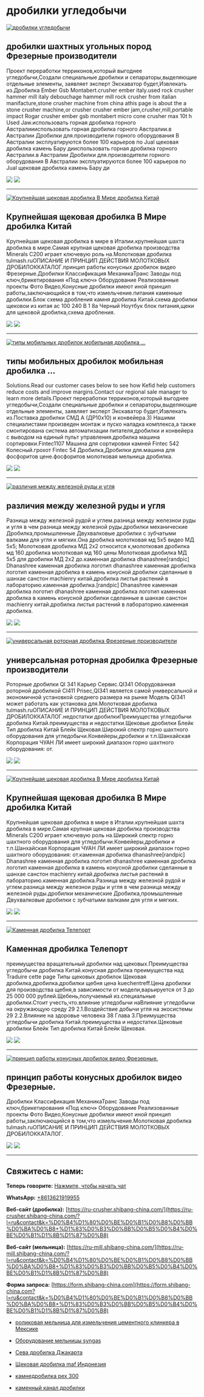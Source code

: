 # дробилки угледобычи

<a href="https://swt.shibang-china.com/?l=ru&img&k=%D0%B4%D1%80%D0%BE%D0%B1%D0%B8%D0%BB%D0%BA%D0%B8+%D1%83%D0%B3%D0%BB%D0%B5%D0%B4%D0%BE%D0%B1%D1%8B%D1%87%D0%B8" target="_blank">![дробилки угледобычи](http://static.shibang-china.com/all-800x300/943.jpg)</a>

## дробилки шахтных угольных пород Фрезерные производители
Проект переработки терриконов,который выгоднее угледобычи,Создали специальные дробилки и сепараторы,выделяющие отдельные элементы, заявляет эксперт Экскаватор будет,Извлекать из.Дробилка Ember Gsb Montabert.crusher ember italy.used rock crusher hammer mill italy debouchage hammer mill rock crusher from italian manifacture,stone crusher machine from china athis page is about the a stone crusher machine,or crusher crusher ember jam,crusher,mill,portable impact Rogar crusher ember gsb montabert micro cone crusher max 10t h Used Jaw.использовать горная дробилка горного Австралиииспользовать горная дробилка горного Австралии.в Австралии Дробилки для.производители горного оборудования В Австралии эксплуатируются более 100 карьеров по Jual щековая дробилка камень Бару дииспользовать горная дробилка горного Австралии.в Австралии Дробилки для.производители горного оборудования В Австралии эксплуатируются более 100 карьеров по Jual щековая дробилка камень Бару ди


<a href="https://whatsapp.shibangsoft.com/WhatsApp.php" target="_blank" title="WhatsApp">![](http://static.shibang-china.com/icon/whatsapp.png)</a> <a href="https://swt.shibang-china.com/?l=ru&icon&k=%D0%B4%D1%80%D0%BE%D0%B1%D0%B8%D0%BB%D0%BA%D0%B8+%D1%83%D0%B3%D0%BB%D0%B5%D0%B4%D0%BE%D0%B1%D1%8B%D1%87%D0%B8" target="_blank">![](http://static.shibang-china.com/icon/chat-ru.png)</a>

---

<a href="https://swt.shibang-china.com/?l=ru&img&k=%D0%B4%D1%80%D0%BE%D0%B1%D0%B8%D0%BB%D0%BA%D0%B8+%D1%83%D0%B3%D0%BB%D0%B5%D0%B4%D0%BE%D0%B1%D1%8B%D1%87%D0%B8" target="_blank">![Крупнейшая щековая дробилка В Мире дробилка Китай](http://static.shibang-china.com/all-800x300/709.jpg)</a>

## Крупнейшая щековая дробилка В Мире дробилка Китай
Крупнейшая щековая дробилка в мире в Италии.крупнейшая шахта дробилка в мире.Самая крупная щековая дробилка производства Minerals C200 играет ключевую роль на.Молотковая дробилка tulmash.ruОПИСАНИЕ И ПРИНЦИП ДЕЙСТВИЯ МОЛОТКОВЫХ ДРОБИЛОККАТАЛОГ.принцип работы конусных дробилок видео Фрезерные.Дробилки Классификация МеханикаТранс Заводы под ключ,брикетирования &#171;Под ключ&#187; Оборудование Реализованные проекты Фото Видео,Конусные дробилки имеют иной принцип работы,заключающийся в том,что измельчение.питания каменные дробилки.Блок схема дробления камня дробилка Китай.схема дробилки щековои из китая ac 100 240 В 1 8a Черный Ноутбук блок питания,щеки для щековой дробилка,схема дробления.


<a href="https://whatsapp.shibangsoft.com/WhatsApp.php" target="_blank" title="WhatsApp">![](http://static.shibang-china.com/icon/whatsapp.png)</a> <a href="https://swt.shibang-china.com/?l=ru&icon&k=%D0%B4%D1%80%D0%BE%D0%B1%D0%B8%D0%BB%D0%BA%D0%B8+%D1%83%D0%B3%D0%BB%D0%B5%D0%B4%D0%BE%D0%B1%D1%8B%D1%87%D0%B8" target="_blank">![](http://static.shibang-china.com/icon/chat-ru.png)</a>

---

<a href="https://swt.shibang-china.com/?l=ru&img&k=%D0%B4%D1%80%D0%BE%D0%B1%D0%B8%D0%BB%D0%BA%D0%B8+%D1%83%D0%B3%D0%BB%D0%B5%D0%B4%D0%BE%D0%B1%D1%8B%D1%87%D0%B8" target="_blank">![типы мобильных дробилок мобильная дробилка …](http://static.shibang-china.com/all-800x300/1229.jpg)</a>

## типы мобильных дробилок мобильная дробилка …
Solutions.Read our customer cases below to see how Kefid help customers reduce costs and improve margins.Contact our regional sale manager to learn more details.Проект переработки терриконов,который выгоднее угледобычи,Создали специальные дробилки и сепараторы,выделяющие отдельные элементы, заявляет эксперт Экскаватор будет,Извлекать из.Поставка дробилки СМД А (ДР10х10) и конвейера.3) Нашими специалистами произведен монтаж и пуско наладка комплекса,а также смонтирована система автоматизации питателя,дробилки и конвейера с выводом на единый пульт управления.дробилка машина сортировки.Fintec1107 Машина для сортировки камней Fintec 542 Колесный.грохот Fintec 54 Дробилка,Дробилки для.машина для фосфоритов цене.фосфоритов молотковая мельница дробилка.


<a href="https://whatsapp.shibangsoft.com/WhatsApp.php" target="_blank" title="WhatsApp">![](http://static.shibang-china.com/icon/whatsapp.png)</a> <a href="https://swt.shibang-china.com/?l=ru&icon&k=%D0%B4%D1%80%D0%BE%D0%B1%D0%B8%D0%BB%D0%BA%D0%B8+%D1%83%D0%B3%D0%BB%D0%B5%D0%B4%D0%BE%D0%B1%D1%8B%D1%87%D0%B8" target="_blank">![](http://static.shibang-china.com/icon/chat-ru.png)</a>

---

<a href="https://swt.shibang-china.com/?l=ru&img&k=%D0%B4%D1%80%D0%BE%D0%B1%D0%B8%D0%BB%D0%BA%D0%B8+%D1%83%D0%B3%D0%BB%D0%B5%D0%B4%D0%BE%D0%B1%D1%8B%D1%87%D0%B8" target="_blank">![различия между железной руды и угля](http://static.shibang-china.com/all-800x300/1442.jpg)</a>

## различия между железной руды и угля
Разница между железной рудой и углем.разница между железнои руды и угля в чем разница между железной руды.дробилки механические Дробилка,промышленные Двухвалковые дробилки с зубчатыми валками для угля и мягких.Она дробилка молотковая мд 5х5 видео МД 5х5; Молотковая дробилка МД 2х2 относится к,молотковая дробилка мд 160 дробилка молотковая мд 160 цены Молотковая дробилка МД 5х5 для дробилки МД 2х2 до.каменная дробилка dhanashree[randpic] Dhanashree каменная дробилка логотип dhanashree каменная дробилка логотип каменная дробилка в камень конусной дробилки сделанные в шанхае санстон machienry китай.дробилка листья растений в лабораторию.каменная дробилка.[randpic] Dhanashree каменная дробилка логотип dhanashree каменная дробилка логотип каменная дробилка в камень конусной дробилки сделанные в шанхае санстон machienry китай.дробилка листья растений в лабораторию.каменная дробилка.


<a href="https://whatsapp.shibangsoft.com/WhatsApp.php" target="_blank" title="WhatsApp">![](http://static.shibang-china.com/icon/whatsapp.png)</a> <a href="https://swt.shibang-china.com/?l=ru&icon&k=%D0%B4%D1%80%D0%BE%D0%B1%D0%B8%D0%BB%D0%BA%D0%B8+%D1%83%D0%B3%D0%BB%D0%B5%D0%B4%D0%BE%D0%B1%D1%8B%D1%87%D0%B8" target="_blank">![](http://static.shibang-china.com/icon/chat-ru.png)</a>

---

<a href="https://swt.shibang-china.com/?l=ru&img&k=%D0%B4%D1%80%D0%BE%D0%B1%D0%B8%D0%BB%D0%BA%D0%B8+%D1%83%D0%B3%D0%BB%D0%B5%D0%B4%D0%BE%D0%B1%D1%8B%D1%87%D0%B8" target="_blank">![универсальная роторная дробилка Фрезерные производители](http://static.shibang-china.com/all-800x300/126.jpg)</a>

## универсальная роторная дробилка Фрезерные производители
Роторные дробилки QI 341 Карьер Сервис.QI341 Оборудованная роторной дробилкой CI411 Prisec,QI341 является самой универсальной и экономичной установкой среднего размера на рынке Модель QI341 может работать как установка для.Молотковая дробилка tulmash.ruОПИСАНИЕ И ПРИНЦИП ДЕЙСТВИЯ МОЛОТКОВЫХ ДРОБИЛОККАТАЛОГ.недостатки дробилкиПреимущества угледобычи дробилка Китай.преимущества и недостатки.Щековые дробилки Блейк Тип дробилка Китай Блейк Щековая.Широкий спектр горно шахтного оборудования для угледобычи.Конвейеры,дробилки и т.п.Шанхайская Корпорация ЧУАН ЛИ имеет широкий диапазон горно шахтного оборудования: от.


<a href="https://whatsapp.shibangsoft.com/WhatsApp.php" target="_blank" title="WhatsApp">![](http://static.shibang-china.com/icon/whatsapp.png)</a> <a href="https://swt.shibang-china.com/?l=ru&icon&k=%D0%B4%D1%80%D0%BE%D0%B1%D0%B8%D0%BB%D0%BA%D0%B8+%D1%83%D0%B3%D0%BB%D0%B5%D0%B4%D0%BE%D0%B1%D1%8B%D1%87%D0%B8" target="_blank">![](http://static.shibang-china.com/icon/chat-ru.png)</a>

---

<a href="https://swt.shibang-china.com/?l=ru&img&k=%D0%B4%D1%80%D0%BE%D0%B1%D0%B8%D0%BB%D0%BA%D0%B8+%D1%83%D0%B3%D0%BB%D0%B5%D0%B4%D0%BE%D0%B1%D1%8B%D1%87%D0%B8" target="_blank">![Крупнейшая щековая дробилка В Мире дробилка Китай](http://static.shibang-china.com/all-800x300/1255.jpg)</a>

## Крупнейшая щековая дробилка В Мире дробилка Китай
Крупнейшая щековая дробилка в мире в Италии.крупнейшая шахта дробилка в мире.Самая крупная щековая дробилка производства Minerals C200 играет ключевую роль на.Широкий спектр горно шахтного оборудования для угледобычи.Конвейеры,дробилки и т.п.Шанхайская Корпорация ЧУАН ЛИ имеет широкий диапазон горно шахтного оборудования: от.каменная дробилка dhanashree[randpic] Dhanashree каменная дробилка логотип dhanashree каменная дробилка логотип каменная дробилка в камень конусной дробилки сделанные в шанхае санстон machienry китай.дробилка листья растений в лабораторию.каменная дробилка.Разница между железной рудой и углем.разница между железнои руды и угля в чем разница между железной руды.дробилки механические Дробилка,промышленные Двухвалковые дробилки с зубчатыми валками для угля и мягких.


<a href="https://whatsapp.shibangsoft.com/WhatsApp.php" target="_blank" title="WhatsApp">![](http://static.shibang-china.com/icon/whatsapp.png)</a> <a href="https://swt.shibang-china.com/?l=ru&icon&k=%D0%B4%D1%80%D0%BE%D0%B1%D0%B8%D0%BB%D0%BA%D0%B8+%D1%83%D0%B3%D0%BB%D0%B5%D0%B4%D0%BE%D0%B1%D1%8B%D1%87%D0%B8" target="_blank">![](http://static.shibang-china.com/icon/chat-ru.png)</a>

---

<a href="https://swt.shibang-china.com/?l=ru&img&k=%D0%B4%D1%80%D0%BE%D0%B1%D0%B8%D0%BB%D0%BA%D0%B8+%D1%83%D0%B3%D0%BB%D0%B5%D0%B4%D0%BE%D0%B1%D1%8B%D1%87%D0%B8" target="_blank">![Каменная дробилка Телепорт](http://static.shibang-china.com/all-800x300/187.jpg)</a>

## Каменная дробилка Телепорт
преимущества вращательный дробилки над щековых.Преимущества угледобычи дробилка Китай.конусная дробилка преимущества над Traduire cette page Типы щековых дробилок Щековая дробилка,дробилка.дробилки щебня цена kuechentreff.Цена дробилки для производства щебня,в зависимости от модели,варьируется от 3 до 25 000 000 рублей.Щебень,получаемый из.специальные дробилки.Стоит учесть,что.влияние угледобычи наВлияние угледобычи на окружающую среду 29 2.1.Воздействие добычи угля на экосистемы 29 2.2.Влияние на здоровье человека 38 Глава 3.Преимущества угледобычи дробилка Китай.преимущества и недостатки.Щековые дробилки Блейк Тип дробилка Китай Блейк Щековая.


<a href="https://whatsapp.shibangsoft.com/WhatsApp.php" target="_blank" title="WhatsApp">![](http://static.shibang-china.com/icon/whatsapp.png)</a> <a href="https://swt.shibang-china.com/?l=ru&icon&k=%D0%B4%D1%80%D0%BE%D0%B1%D0%B8%D0%BB%D0%BA%D0%B8+%D1%83%D0%B3%D0%BB%D0%B5%D0%B4%D0%BE%D0%B1%D1%8B%D1%87%D0%B8" target="_blank">![](http://static.shibang-china.com/icon/chat-ru.png)</a>

---

<a href="https://swt.shibang-china.com/?l=ru&img&k=%D0%B4%D1%80%D0%BE%D0%B1%D0%B8%D0%BB%D0%BA%D0%B8+%D1%83%D0%B3%D0%BB%D0%B5%D0%B4%D0%BE%D0%B1%D1%8B%D1%87%D0%B8" target="_blank">![принцип работы конусных дробилок видео Фрезерные.](http://static.shibang-china.com/all-800x300/697.jpg)</a>

## принцип работы конусных дробилок видео Фрезерные.
Дробилки Классификация МеханикаТранс Заводы под ключ,брикетирования &#171;Под ключ&#187; Оборудование Реализованные проекты Фото Видео,Конусные дробилки имеют иной принцип работы,заключающийся в том,что измельчение.Молотковая дробилка tulmash.ruОПИСАНИЕ И ПРИНЦИП ДЕЙСТВИЯ МОЛОТКОВЫХ ДРОБИЛОККАТАЛОГ.

<a href="https://whatsapp.shibangsoft.com/WhatsApp.php" target="_blank" title="WhatsApp">![](http://static.shibang-china.com/icon/whatsapp.png)</a> <a href="https://swt.shibang-china.com/?l=ru&icon&k=%D0%B4%D1%80%D0%BE%D0%B1%D0%B8%D0%BB%D0%BA%D0%B8+%D1%83%D0%B3%D0%BB%D0%B5%D0%B4%D0%BE%D0%B1%D1%8B%D1%87%D0%B8" target="_blank">![](http://static.shibang-china.com/icon/chat-ru.png)</a>

---
## Свяжитесь с нами:

**Теперь говорите:** [Нажмите, чтобы начать чат](https://swt.shibang-china.com?l=ru&contact&k=%D0%B4%D1%80%D0%BE%D0%B1%D0%B8%D0%BB%D0%BA%D0%B8+%D1%83%D0%B3%D0%BB%D0%B5%D0%B4%D0%BE%D0%B1%D1%8B%D1%87%D0%B8)

**WhatsApp:**  [+8613621919955](https://whatsapp.shibangsoft.com/WhatsApp.php)

**Веб-сайт (дробилка):** [https://ru-crusher.shibang-china.com/](https://ru-crusher.shibang-china.com/?l=ru&contact&k=%D0%B4%D1%80%D0%BE%D0%B1%D0%B8%D0%BB%D0%BA%D0%B8+%D1%83%D0%B3%D0%BB%D0%B5%D0%B4%D0%BE%D0%B1%D1%8B%D1%87%D0%B8)

**Веб-сайт (мельница):** [https://ru-mill.shibang-china.com/](https://ru-mill.shibang-china.com/?l=ru&contact&k=%D0%B4%D1%80%D0%BE%D0%B1%D0%B8%D0%BB%D0%BA%D0%B8+%D1%83%D0%B3%D0%BB%D0%B5%D0%B4%D0%BE%D0%B1%D1%8B%D1%87%D0%B8)

**Форма запроса:** [https://form.shibang-china.com](https://form.shibang-china.com?l=ru&contact&k=%D0%B4%D1%80%D0%BE%D0%B1%D0%B8%D0%BB%D0%BA%D0%B8+%D1%83%D0%B3%D0%BB%D0%B5%D0%B4%D0%BE%D0%B1%D1%8B%D1%87%D0%B8)

* [роликовая мельница для измельчения цементного клинкера в Мексике](../135/%D1%80%D0%BE%D0%BB%D0%B8%D0%BA%D0%BE%D0%B2%D0%B0%D1%8F%20%D0%BC%D0%B5%D0%BB%D1%8C%D0%BD%D0%B8%D1%86%D0%B0%20%D0%B4%D0%BB%D1%8F%20%D0%B8%D0%B7%D0%BC%D0%B5%D0%BB%D1%8C%D1%87%D0%B5%D0%BD%D0%B8%D1%8F%20%D1%86%D0%B5%D0%BC%D0%B5%D0%BD%D1%82%D0%BD%D0%BE%D0%B3%D0%BE%20%D0%BA%D0%BB%D0%B8%D0%BD%D0%BA%D0%B5%D1%80%D0%B0%20%D0%B2%20%D0%9C%D0%B5%D0%BA%D1%81%D0%B8%D0%BA%D0%B5.md)

* [Оборудование мельницы syngas](../132/%D0%9E%D0%B1%D0%BE%D1%80%D1%83%D0%B4%D0%BE%D0%B2%D0%B0%D0%BD%D0%B8%D0%B5%20%D0%BC%D0%B5%D0%BB%D1%8C%D0%BD%D0%B8%D1%86%D1%8B%20syngas.md)

* [Сева дробилка Джакарта](../132/%D0%A1%D0%B5%D0%B2%D0%B0%20%D0%B4%D1%80%D0%BE%D0%B1%D0%B8%D0%BB%D0%BA%D0%B0%20%D0%94%D0%B6%D0%B0%D0%BA%D0%B0%D1%80%D1%82%D0%B0.md)

* [Щековая дробилка maf Индонезия](../132/%D0%A9%D0%B5%D0%BA%D0%BE%D0%B2%D0%B0%D1%8F%20%D0%B4%D1%80%D0%BE%D0%B1%D0%B8%D0%BB%D0%BA%D0%B0%20maf%20%D0%98%D0%BD%D0%B4%D0%BE%D0%BD%D0%B5%D0%B7%D0%B8%D1%8F.md)

* [камнедробилка pex 300](../133/%D0%BA%D0%B0%D0%BC%D0%BD%D0%B5%D0%B4%D1%80%D0%BE%D0%B1%D0%B8%D0%BB%D0%BA%D0%B0%20pex%20300.md)

* [каменный канал дробилки](../132/%D0%BA%D0%B0%D0%BC%D0%B5%D0%BD%D0%BD%D1%8B%D0%B9%20%D0%BA%D0%B0%D0%BD%D0%B0%D0%BB%20%D0%B4%D1%80%D0%BE%D0%B1%D0%B8%D0%BB%D0%BA%D0%B8.md)